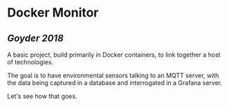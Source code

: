 # Docker Monitor
*Goyder 2018* 
---

A basic project, build primarily in Docker containers, to link together a host of technologies.

The goal is to have environmental sensors talking to an MQTT server, with the data being captured in a database and interrogated in a Grafana server.

Let's see how that goes.
